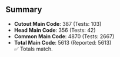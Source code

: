 ## Summary

- **Cutout Main Code**: 387 (Tests: 103)  
- **Head Main Code**: 356 (Tests: 42)  
- **Common Main Code**: 4870 (Tests: 2667)  
- **Total Main Code**: 5613 (Reported: 5613)  
✅ Totals match.
